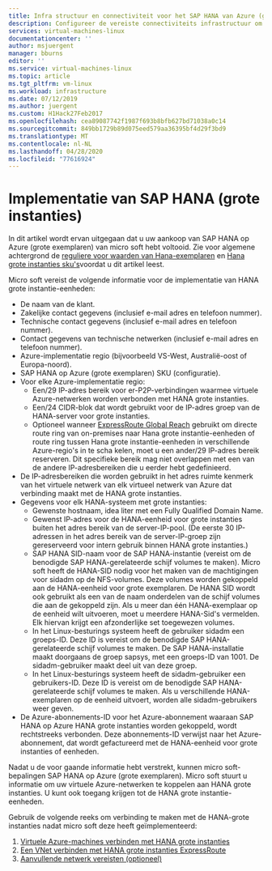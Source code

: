 ```yaml
---
title: Infra structuur en connectiviteit voor het SAP HANA van Azure (grote exemplaren) | Microsoft Docs
description: Configureer de vereiste connectiviteits infrastructuur om SAP HANA te gebruiken op Azure (grote exemplaren).
services: virtual-machines-linux
documentationcenter: ''
author: msjuergent
manager: bburns
editor: ''
ms.service: virtual-machines-linux
ms.topic: article
ms.tgt_pltfrm: vm-linux
ms.workload: infrastructure
ms.date: 07/12/2019
ms.author: juergent
ms.custom: H1Hack27Feb2017
ms.openlocfilehash: cea89087742f1987f693b8bfb627bd71038a0c14
ms.sourcegitcommit: 849bb1729b89d075eed579aa36395bf4d29f3bd9
ms.translationtype: MT
ms.contentlocale: nl-NL
ms.lasthandoff: 04/28/2020
ms.locfileid: "77616924"
---
```

# <a name="sap-hana-large-instances-deployment"></a>Implementatie van SAP HANA (grote instanties) 

In dit artikel wordt ervan uitgegaan dat u uw aankoop van SAP HANA op Azure (grote exemplaren) van micro soft hebt voltooid. Zie voor algemene achtergrond de [reguliere voor waarden van Hana-exemplaren](hana-know-terms.md) en [Hana grote instanties sku's](hana-available-skus.md)voordat u dit artikel leest.


Micro soft vereist de volgende informatie voor de implementatie van HANA grote instantie-eenheden:

- De naam van de klant.
- Zakelijke contact gegevens (inclusief e-mail adres en telefoon nummer).
- Technische contact gegevens (inclusief e-mail adres en telefoon nummer).
- Contact gegevens van technische netwerken (inclusief e-mail adres en telefoon nummer).
- Azure-implementatie regio (bijvoorbeeld VS-West, Australië-oost of Europa-noord).
- SAP HANA op Azure (grote exemplaren) SKU (configuratie).
- Voor elke Azure-implementatie regio:
    - Een/29 IP-adres bereik voor er-P2P-verbindingen waarmee virtuele Azure-netwerken worden verbonden met HANA grote instanties.
    - Een/24 CIDR-blok dat wordt gebruikt voor de IP-adres groep van de HANA-server voor grote instanties.
    - Optioneel wanneer [ExpressRoute Global Reach](https://docs.microsoft.com/azure/expressroute/expressroute-global-reach) gebruikt om directe route ring van on-premises naar Hana grote instantie-eenheden of route ring tussen Hana grote instantie-eenheden in verschillende Azure-regio's in te scha kelen, moet u een ander/29 IP-adres bereik reserveren. Dit specifieke bereik mag niet overlappen met een van de andere IP-adresbereiken die u eerder hebt gedefinieerd.
- De IP-adresbereiken die worden gebruikt in het adres ruimte kenmerk van het virtuele netwerk van elk virtueel netwerk van Azure dat verbinding maakt met de HANA grote instanties.
- Gegevens voor elk HANA-systeem met grote instanties:
  - Gewenste hostnaam, idea liter met een Fully Qualified Domain Name.
  - Gewenst IP-adres voor de HANA-eenheid voor grote instanties buiten het adres bereik van de server-IP-pool. (De eerste 30 IP-adressen in het adres bereik van de server-IP-groep zijn gereserveerd voor intern gebruik binnen HANA grote instanties.)
  - SAP HANA SID-naam voor de SAP HANA-instantie (vereist om de benodigde SAP HANA-gerelateerde schijf volumes te maken). Micro soft heeft de HANA-SID nodig voor het maken van de machtigingen voor sidadm op de NFS-volumes. Deze volumes worden gekoppeld aan de HANA-eenheid voor grote exemplaren. De HANA SID wordt ook gebruikt als een van de naam onderdelen van de schijf volumes die aan de gekoppeld zijn. Als u meer dan één HANA-exemplaar op de eenheid wilt uitvoeren, moet u meerdere HANA-Sid's vermelden. Elk hiervan krijgt een afzonderlijke set toegewezen volumes.
  - In het Linux-besturings systeem heeft de gebruiker sidadm een groeps-ID. Deze ID is vereist om de benodigde SAP HANA-gerelateerde schijf volumes te maken. De SAP HANA-installatie maakt doorgaans de groep sapsys, met een groeps-ID van 1001. De sidadm-gebruiker maakt deel uit van deze groep.
  - In het Linux-besturings systeem heeft de sidadm-gebruiker een gebruikers-ID. Deze ID is vereist om de benodigde SAP HANA-gerelateerde schijf volumes te maken. Als u verschillende HANA-exemplaren op de eenheid uitvoert, worden alle sidadm-gebruikers weer geven. 
- De Azure-abonnements-ID voor het Azure-abonnement waaraan SAP HANA op Azure HANA grote instanties worden gekoppeld, wordt rechtstreeks verbonden. Deze abonnements-ID verwijst naar het Azure-abonnement, dat wordt gefactureerd met de HANA-eenheid voor grote instanties of eenheden.

Nadat u de voor gaande informatie hebt verstrekt, kunnen micro soft-bepalingen SAP HANA op Azure (grote exemplaren). Micro soft stuurt u informatie om uw virtuele Azure-netwerken te koppelen aan HANA grote instanties. U kunt ook toegang krijgen tot de HANA grote instantie-eenheden.

Gebruik de volgende reeks om verbinding te maken met de HANA-grote instanties nadat micro soft deze heeft geïmplementeerd:

1. [Virtuele Azure-machines verbinden met HANA grote instanties](hana-connect-azure-vm-large-instances.md)
2. [Een VNet verbinden met HANA grote instanties ExpressRoute](hana-connect-vnet-express-route.md)
3. [Aanvullende netwerk vereisten (optioneel)](hana-additional-network-requirements.md)

